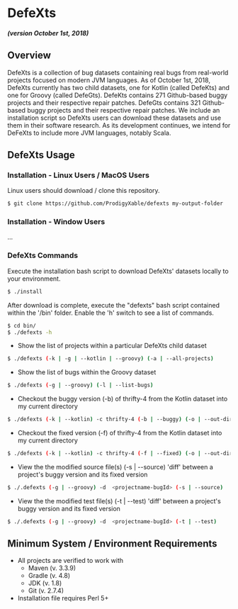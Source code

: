 # DefeXts
##### (version October 1st, 2018)

## Overview
DefeXts is a collection of bug datasets containing real bugs from real-world projects focused on modern JVM languages. As of October 1st, 2018, DefeXts currently has two child datasets, one for Kotlin (called DefeKts) and one for Groovy (called DefeGts). DefeKts contains 271 Github-based buggy projects and their respective repair patches. DefeGts contains 321 Github-based buggy projects and their respective repair patches. We include an installation script so DefeXts users can download these datasets and use them in their software research. As its development continues, we intend for DeFeXts to include more JVM languages, notably Scala.

## DefeXts Usage

### Installation - Linux Users / MacOS Users
Linux users should download / clone this repository.

```bash
$ git clone https://github.com/ProdigyXable/defexts my-output-folder
```
### Installation - Window Users
...
### DefeXts Commands
Execute the installation bash script to download DefeXts' datasets locally to your environment. 

```bash
$ ./install
```
After download is complete, execute the "defexts" bash script contained within the '/bin' folder. Enable the 'h' switch to see a list of commands.

```bash
$ cd bin/
$ ./defexts -h
```
- Show the list of projects within a particular DefeXts child dataset
```bash
$ ./defexts (-k | -g | --kotlin | --groovy) (-a | --all-projects)
```
- Show the list of bugs within the Groovy dataset
```bash
$ ./defexts (-g | --groovy) (-l | --list-bugs)
```
- Checkout the buggy version (-b) of thrifty-4 from the Kotlin dataset into my current directory
```bash
$ ./defexts (-k | --kotlin) -c thrifty-4 (-b | --buggy) (-o | --out-dir) .
```
- Checkout the fixed version (-f) of thrifty-4 from the Kotlin dataset into my current directory
```bash
$ ./defexts (-k | --kotlin) -c thrifty-4 (-f | --fixed) (-o | --out-dir) .
```
- View the the modified source file(s) (-s | --source) 'diff' between a project's buggy version and its fixed version
```bash
$ ./.defexts (-g | --groovy) -d  <projectname-bugId> (-s | --source)
```
- View the the modified test file(s) (-t | --test) 'diff' between a project's buggy version and its fixed version
```bash
$ ./.defexts (-g | --groovy) -d  <projectname-bugId> (-t | --test)
```

<!--- ### Window Users -->
<!--- window user process here -->

## Minimum System / Environment Requirements

- All projects are verified to work with
  - Maven (v. 3.3.9)
  - Gradle (v. 4.8)
  - JDK (v. 1.8)
  - Git (v. 2.7.4)
- Installation file requires Perl 5+
